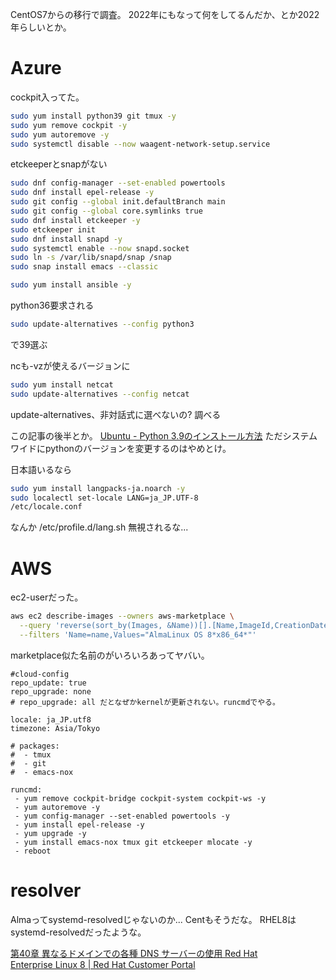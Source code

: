 CentOS7からの移行で調査。
2022年にもなって何をしてるんだか、とか2022年らしいとか。

# Azure

cockpit入ってた。

```sh
sudo yum install python39 git tmux -y
sudo yum remove cockpit -y
sudo yum autoremove -y
sudo systemctl disable --now waagent-network-setup.service
```

etckeeperとsnapがない

```sh
sudo dnf config-manager --set-enabled powertools
sudo dnf install epel-release -y
sudo git config --global init.defaultBranch main
sudo git config --global core.symlinks true
sudo dnf install etckeeper -y
sudo etckeeper init
sudo dnf install snapd -y
sudo systemctl enable --now snapd.socket
sudo ln -s /var/lib/snapd/snap /snap
sudo snap install emacs --classic
```

```sh
sudo yum install ansible -y
```

python36要求される

```sh
sudo update-alternatives --config python3
```

で39選ぶ

ncも-vzが使えるバージョンに

```bash
sudo yum install netcat
sudo update-alternatives --config netcat
```

update-alternatives、非対話式に選べないの? 調べる

この記事の後半とか。
[Ubuntu - Python 3.9のインストール方法](https://codechacha.com/ja/ubuntu-install-python39/)
ただシステムワイドにpythonのバージョンを変更するのはやめとけ。

日本語いるなら

```bash
sudo yum install langpacks-ja.noarch -y
sudo localectl set-locale LANG=ja_JP.UTF-8
/etc/locale.conf
```

なんか /etc/profile.d/lang.sh 無視されるな...

# AWS

ec2-userだった。

```bash
aws ec2 describe-images --owners aws-marketplace \
  --query 'reverse(sort_by(Images, &Name))[].[Name,ImageId,CreationDate]' --output table \
  --filters 'Name=name,Values="AlmaLinux OS 8*x86_64*"'
```

marketplace似た名前のがいろいろあってヤバい。

```
#cloud-config
repo_update: true
repo_upgrade: none
# repo_upgrade: all だとなぜかkernelが更新されない。runcmdでやる。

locale: ja_JP.utf8
timezone: Asia/Tokyo

# packages:
#  - tmux
#  - git
#  - emacs-nox

runcmd:
 - yum remove cockpit-bridge cockpit-system cockpit-ws -y
 - yum autoremove -y
 - yum config-manager --set-enabled powertools -y
 - yum install epel-release -y
 - yum upgrade -y
 - yum install emacs-nox tmux git etckeeper mlocate -y
 - reboot
```

# resolver

Almaってsystemd-resolvedじゃないのか... Centもそうだな。
RHEL8はsystemd-resolvedだったような。

[第40章 異なるドメインでの各種 DNS サーバーの使用 Red Hat Enterprise Linux 8 | Red Hat Customer Portal](https://access.redhat.com/documentation/ja-jp/red_hat_enterprise_linux/8/html/configuring_and_managing_networking/using-different-dns-servers-for-different-domains_configuring-and-managing-networking)
